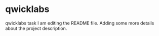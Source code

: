 # qwicklabs
qwicklabs task
I am editing the README file. Adding some more details about the project description.
